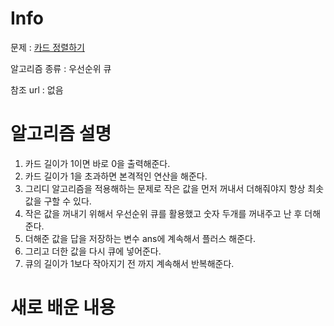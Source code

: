 # Info

문제 : [카드 정렬하기](https://www.acmicpc.net/problem/1715)

알고리즘 종류 : 우선순위 큐

참조 url : 없음

# 알고리즘 설명

1. 카드 길이가 1이면 바로 0을 출력해준다.
2. 카드 길이가 1을 초과하면 본격적인 연산을 해준다.
3. 그리디 알고리즘을 적용해하는 문제로 작은 값을 먼저 꺼내서 더해줘야지 항상 최솟값을 구할 수 있다.
4. 작은 값을 꺼내기 위해서 우선순위 큐를 활용했고 숫자 두개를 꺼내주고 난 후 더해준다.
5. 더해준 값을 답을 저장하는 변수 ans에 계속해서 플러스 해준다.
6. 그리고 더한 값을 다시 큐에 넣어준다. 
7. 큐의 길이가 1보다 작아지기 전 까지 계속해서 반복해준다.

# 새로 배운 내용